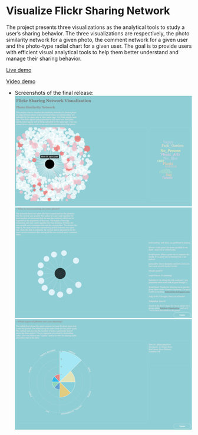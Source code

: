 # Visualize Flickr Sharing Network
The project presents three visualizations as the analytical tools to study a user’s sharing behavior. The three visualizations are respectively, the photo similarity network for a given photo, the comment network for a given user and the photo-type radial chart for a given user. The goal is to provide users with efficient visual analytical tools to help them better understand and manage their sharing behavior.

[Live demo](https://d27leq7jbupq0f.cloudfront.net)

[Video demo](https://vimeo.com/195184246)

- Screenshots of the final release:
![Demo 1](https://raw.githubusercontent.com/kelvinhu9988/flickr-sharing-network-visualization/master/demo/Final_Release_Demo_1.png)
![Demo 2](https://raw.githubusercontent.com/kelvinhu9988/flickr-sharing-network-visualization/master/demo/Final_Release_Demo_2.png)
![Demo 3](https://raw.githubusercontent.com/kelvinhu9988/flickr-sharing-network-visualization/master/demo/Final_Release_Demo_3.png)